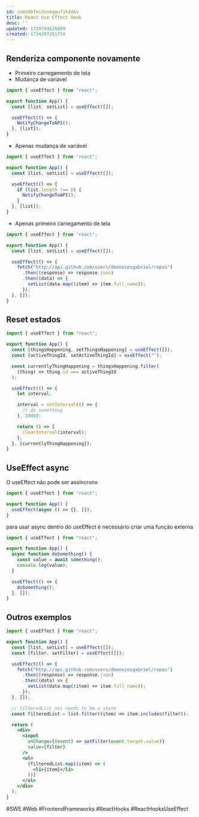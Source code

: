 ```yaml
---
id: soda9bfmi3nn6qguf1kd46v
title: React Use Effect Hook
desc: ''
updated: 1734794426009
created: 1734207281754
---
```


## Renderiza componente novamente

- Primeiro carregamento de tela
- Mudança de variável

```jsx
import { useEffect } from "react";

export function App() {
  const [list, setList] = useEffect([]);

  useEffect(() => {
    NotifyChangeToAPI();
  }, [list]);
}
```

- Apenas mudança de variável

```jsx
import { useEffect } from "react";

export function App() {
  const [list, setList] = useEffect([]);

  useEffect(() => {
    if (list.length !== 0) {
      NotifyChangeToAPI();
    }
  }, [list]);
}
```

- Apenas primeiro carregamento de tela

```jsx
import { useEffect } from "react";

export function App() {
  const [list, setList] = useEffect([]);

  useEffect(() => {
    fetch("http://api.github.com/users/dmenezesgabriel/repos")
      .then((response) => response.json)
      .then((data) => {
        setList(data.map((item) => item.full_name));
      });
  }, []);
}
```

## Reset estados

```jsx
import { useEffect } from "react";

export function App() {
  const [thingsHappening, setThingsHappening] = useEffect([]);
  const [activeThingId, setActiveThingId] = useEffect("");

  const currentlyThingHappening = thingsHappening.filter(
    (thing) => thing.id === activeThingId
  );

  useEffect(() => {
    let interval;

    interval = setInterval(() => {
      // do something
    }, 1000);

    return () => {
      clearInterval(interval);
    };
  }, [currentlyThingHappening]);
}
```

## UseEffect async

O useEffect não pode ser assíncrono

```jsx
import { useEffect } from "react";

export function App() {
  useEffect(async () => {}, []);
}
```

para usar async dentro do useEffect é necessário criar uma função externa

```jsx
import { useEffect } from "react";

export function App() {
  async function doSomething() {
    const value = await something();
    console.log(value);
  }

  useEffect(() => {
    doSomething();
  }, []);
}
```

## Outros exemplos

```jsx
import { useEffect } from "react";

export function App() {
  const [list, setList] = useEffect([]);
  const [filter, setFilter] = useEffect([]);

  useEffect(() => {
    fetch("http://api.github.com/users/dmenezesgabriel/repos")
      .then((response) => response.json)
      .then((data) => {
        setList(data.map((item) => item.full_name));
      });
  }, []);

  // filteredList not needs to be a state
  const filteredList = list.filter((item) => item.includes(filter));

  return (
    <div>
      <input
        onChange={(event) => setFilter(event.target.value)}
        value={filter}
      />
      <ul>
        {filteredList.map((item) => (
          <li>{item}</li>
        ))}
      </ul>
    </div>
  );
}
```

#SWE #Web #FrontendFrameworks #ReactHooks #ReactHooksUseEffect
